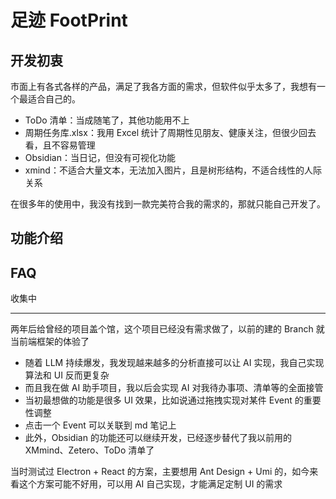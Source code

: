 # 足迹 FootPrint

## 开发初衷

市面上有各式各样的产品，满足了我各方面的需求，但软件似乎太多了，我想有一个最适合自己的。

- ToDo 清单：当成随笔了，其他功能用不上
- 周期任务库.xlsx：我用 Excel 统计了周期性见朋友、健康关注，但很少回去看，且不容易管理
- Obsidian：当日记，但没有可视化功能
- xmind：不适合大量文本，无法加入图片，且是树形结构，不适合线性的人际关系

在很多年的使用中，我没有找到一款完美符合我的需求的，那就只能自己开发了。

## 功能介绍


## FAQ

收集中

---

两年后给曾经的项目盖个馆，这个项目已经没有需求做了，以前的建的 Branch 就当前端框架的体验了
- 随着 LLM 持续爆发，我发现越来越多的分析直接可以让 AI 实现，我自己实现算法和 UI 反而更复杂
- 而且我在做 AI 助手项目，我以后会实现 AI 对我待办事项、清单等的全面接管
- 当初最想做的功能是很多 UI 效果，比如说通过拖拽实现对某件 Event 的重要性调整
- 点击一个 Event 可以关联到 md 笔记上
- 此外，Obsidian 的功能还可以继续开发，已经逐步替代了我以前用的 XMmind、Zetero、ToDo 清单了

当时测试过 Electron + React 的方案，主要想用 Ant Design + Umi 的，如今来看这个方案可能不好用，可以用 AI 自己实现，才能满足定制 UI 的需求